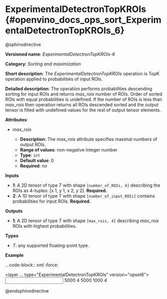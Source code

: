 # ExperimentalDetectronTopKROIs  {#openvino_docs_ops_sort_ExperimentalDetectronTopKROIs_6}

@sphinxdirective

**Versioned name**: *ExperimentalDetectronTopKROIs-6*

**Category**: *Sorting and maximization*

**Short description**: The *ExperimentalDetectronTopKROIs* operation is TopK operation applied to probabilities of input
ROIs.

**Detailed description**: The operation performs probabilities descending sorting for input ROIs and returns *max_rois*
number of ROIs. Order of sorted ROIs with equal probabilities is undefined. If the number of ROIs is less than *max_rois*
then operation returns all ROIs descended sorted and the output tensor is filled with undefined values for the rest of
output tensor elements.

**Attributes**:

* *max_rois*

  * **Description**: The *max_rois* attribute specifies maximal numbers of output ROIs.
  * **Range of values**: non-negative integer number
  * **Type**: ``int``
  * **Default value**: 0
  * **Required**: *no*

**Inputs**

* **1**: A 2D tensor of type *T* with shape ``[number_of_ROIs, 4]`` describing the ROIs as 4-tuples: [x 1, y 1, x 2, y 2]. **Required.**
* **2**: A 1D tensor of type *T* with shape ``[number_of_input_ROIs]`` contains probabilities for input ROIs. **Required.**

**Outputs**

* **1**: A 2D tensor of type *T* with shape ``[max_rois, 4]`` describing *max_rois* ROIs with highest probabilities.

**Types**

* *T*: any supported floating-point type.

**Example**

.. code-block:: xml
   :force:
   
   <layer ... type="ExperimentalDetectronTopKROIs" version="opset6">
       <data max_rois="1000"/>
       <input>
           <port id="0">
               <dim>5000</dim>
               <dim>4</dim>
           </port>
           <port id="1">
               <dim>5000</dim>
           </port>
       </input>
       <output>
           <port id="2" precision="FP32">
               <dim>1000</dim>
               <dim>4</dim>
           </port>
       </output>
   </layer>

@endsphinxdirective


